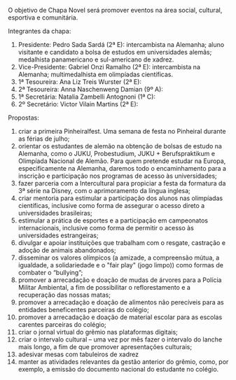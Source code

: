 O objetivo de Chapa Novel será promover eventos na área social, cultural, esportiva e comunitária.

Integrantes da chapa:<br>
1)	Presidente: Pedro Sada Sardá (2ª E): intercambista na Alemanha; aluno visitante e candidato a bolsa de estudos em universidades alemãs; medalhista panamericano e sul-americano de xadrez.<br>
2)	Vice-Presidente: Gabriel Onzi Ramalho (2ª E): intercambista na Alemanha; multimedalhista em olimpíadas científicas.<br>
3)	1ª Tesoureira: Ana Liz Treis Wurster (2ª E):<br>
4)	2ª Tesoureira: Anna Naschenweng Damian (9º A):<br>
5)	1ª Secretária: Natalia Zambelli Antognoni (1ª C):<br>
6)	2º Secretário: Victor Vilain Martins (2ª E):<br>

Propostas:<br>
1) criar a primeira Pinheiralfest. Uma semana de festa no Pinheiral durante as férias de julho;<br>
2) orientar os estudantes de alemão na obtenção de bolsas de estudo na Alemanha, como o JUKU, Probestudium, JUKU + Berufspraktikum e Olimpíada Nacional de Alemão. Para quem pretende estudar na Europa, especificamente na Alemanha, daremos todo o encaminhamento para a inscrição e participação nos programas de acesso às universidades;<br>
3) fazer parceria com a Intercultural para propiciar a festa da formatura da 3ª série na Disney, com o aprimoramento da língua inglesa;<br>
4) criar mentoria para estimular a participação dos alunos nas olimpíadas científicas, inclusive como forma de assegurar o acesso direto a universidades brasileiras;<br>
5) estimular a prática de esportes e a participação em campeonatos internacionais, inclusive como forma de permitir o acesso às universidades estrangeiras;<br>
6) divulgar e apoiar instituições que trabalham com o resgate, castração e adoção de animais abandonados; <br>
7) disseminar os valores olímpicos (a amizade, a compreensão mútua, a igualdade, a solidariedade e o "fair play" (jogo limpo)) como formas de combater o “bullying”;<br>
8) promover a arrecadação e doação de mudas de árvores para a Polícia Militar Ambiental, a fim de possibilitar o reflorestamento e a recuperação das nossas matas;<br>
9) promover a arrecadação e doação de alimentos não perecíveis para as entidades beneficentes parceiras do colégio;<br>
10) promover a arrecadação e doação de material escolar para as escolas carentes parceiras do colégio;<br>
11) criar o jornal virtual do grêmio nas plataformas digitais;<br>
12) criar o intervalo cultural – uma vez por mês fazer o intervalo do lanche mais longo, a fim de que promover apresentações culturais;<br>
13) adesivar mesas com tabuleiros de xadrez<br>
14) manter as atividades relevantes da gestão anterior do grêmio, como, por exemplo, a emissão do documento nacional do estudante no colégio.<br>
